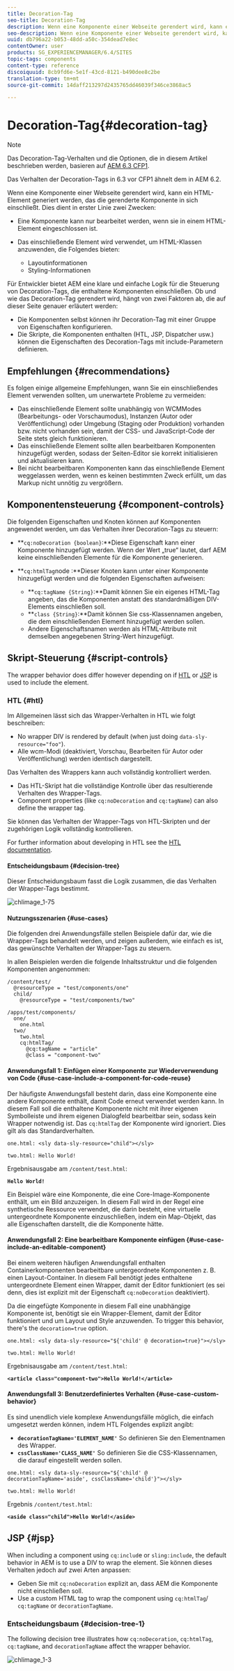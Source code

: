 ```yaml
---
title: Decoration-Tag
seo-title: Decoration-Tag
description: Wenn eine Komponente einer Webseite gerendert wird, kann ein HTML-Element generiert werden, das die gerenderte Komponente in sich einschließt. Für Entwickler bietet AEM eine klare und einfache Logik für die Steuerung von Decoration-Tags, die enthaltene Komponenten einschließen.
seo-description: Wenn eine Komponente einer Webseite gerendert wird, kann ein HTML-Element generiert werden, das die gerenderte Komponente in sich einschließt. Für Entwickler bietet AEM eine klare und einfache Logik für die Steuerung von Decoration-Tags, die enthaltene Komponenten einschließen.
uuid: db796a22-b053-48dd-a50c-354dead7e8ec
contentOwner: user
products: SG_EXPERIENCEMANAGER/6.4/SITES
topic-tags: components
content-type: reference
discoiquuid: 8cb9fd6e-5e1f-43cd-8121-b490dee8c2be
translation-type: tm+mt
source-git-commit: 14daff213297d2435765dd46039f346ce3868ac5

---
```



# Decoration-Tag{#decoration-tag}

>[!NOTE]
>
>Das Decoration-Tag-Verhalten und die Optionen, die in diesem Artikel beschrieben werden, basieren auf [AEM 6.3 CFP1](https://helpx.adobe.com/experience-manager/release-notes--aem-6-3-cumulative-fix-pack.html).
>
>Das Verhalten der Decoration-Tags in 6.3 vor CFP1 ähnelt dem in AEM 6.2.

Wenn eine Komponente einer Webseite gerendert wird, kann ein HTML-Element generiert werden, das die gerenderte Komponente in sich einschließt. Dies dient in erster Linie zwei Zwecken:

* Eine Komponente kann nur bearbeitet werden, wenn sie in einem HTML-Element eingeschlossen ist.
* Das einschließende Element wird verwendet, um HTML-Klassen anzuwenden, die Folgendes bieten:

   * Layoutinformationen
   * Styling-Informationen

Für Entwickler bietet AEM eine klare und einfache Logik für die Steuerung von Decoration-Tags, die enthaltene Komponenten einschließen. Ob und wie das Decoration-Tag gerendert wird, hängt von zwei Faktoren ab, die auf dieser Seite genauer erläutert werden:

* Die Komponenten selbst können ihr Decoration-Tag mit einer Gruppe von Eigenschaften konfigurieren.
* Die Skripte, die Komponenten enthalten (HTL, JSP, Dispatcher usw.) können die Eigenschaften des Decoration-Tags mit include-Parametern definieren.

## Empfehlungen {#recommendations}

Es folgen einige allgemeine Empfehlungen, wann Sie ein einschließendes Element verwenden sollten, um unerwartete Probleme zu vermeiden:

* Das einschließende Element sollte unabhängig von WCMModes (Bearbeitungs- oder Vorschaumodus), Instanzen (Autor oder Veröffentlichung) oder Umgebung (Staging oder Produktion) vorhanden bzw. nicht vorhanden sein, damit der CSS- und JavaScript-Code der Seite stets gleich funktionieren.
* Das einschließende Element sollte allen bearbeitbaren Komponenten hinzugefügt werden, sodass der Seiten-Editor sie korrekt initialisieren und aktualisieren kann.
* Bei nicht bearbeitbaren Komponenten kann das einschließende Element weggelassen werden, wenn es keinen bestimmten Zweck erfüllt, um das Markup nicht unnötig zu vergrößern.

## Komponentensteuerung {#component-controls}

Die folgenden Eigenschaften und Knoten können auf Komponenten angewendet werden, um das Verhalten ihrer Decoration-Tags zu steuern:

* **`cq:noDecoration {boolean}`:**Diese Eigenschaft kann einer Komponente hinzugefügt werden. Wenn der Wert „true“ lautet, darf AEM keine einschließenden Elemente für die Komponente generieren.

* **`cq:htmlTag`node :**Dieser Knoten kann unter einer Komponente hinzugefügt werden und die folgenden Eigenschaften aufweisen:

   * **`cq:tagName {String}`:**Damit können Sie ein eigenes HTML-Tag angeben, das die Komponenten anstatt des standardmäßigen DIV-Elements einschließen soll.
   * **`class {String}`:**Damit können Sie css-Klassennamen angeben, die dem einschließenden Element hinzugefügt werden sollen.
   * Andere Eigenschaftsnamen werden als HTML-Attribute mit demselben angegebenen String-Wert hinzugefügt.

## Skript-Steuerung {#script-controls}

The wrapper behavior does differ however depending on if [HTL](/help/sites-developing/decoration-tag.md#htl) or [JSP](/help/sites-developing/decoration-tag.md#jsp) is used to include the element.

### HTL {#htl}

Im Allgemeinen lässt sich das Wrapper-Verhalten in HTL wie folgt beschreiben:

* No wrapper DIV is rendered by default (when just doing `data-sly-resource="foo"`).
* Alle wcm-Modi (deaktiviert, Vorschau, Bearbeiten für Autor oder Veröffentlichung) werden identisch dargestellt.

Das Verhalten des Wrappers kann auch vollständig kontrolliert werden.

* Das HTL-Skript hat die vollständige Kontrolle über das resultierende Verhalten des Wrapper-Tags.
* Component properties (like `cq:noDecoration` and `cq:tagName`) can also define the wrapper tag.

Sie können das Verhalten der Wrapper-Tags von HTL-Skripten und der zugehörigen Logik vollständig kontrollieren.

For further information about developing in HTL see the [HTL documentation](https://helpx.adobe.com/experience-manager/htl/user-guide.html).

#### Entscheidungsbaum {#decision-tree}

Dieser Entscheidungsbaum fasst die Logik zusammen, die das Verhalten der Wrapper-Tags bestimmt.

![chlimage_1-75](assets/chlimage_1-75.png)

#### Nutzungsszenarien {#use-cases}

Die folgenden drei Anwendungsfälle stellen Beispiele dafür dar, wie die Wrapper-Tags behandelt werden, und zeigen außerdem, wie einfach es ist, das gewünschte Verhalten der Wrapper-Tags zu steuern.

In allen Beispielen werden die folgende Inhaltsstruktur und die folgenden Komponenten angenommen:

```
/content/test/
  @resourceType = "test/components/one"
  child/
    @resourceType = "test/components/two"
```

```
/apps/test/components/
  one/
    one.html
  two/
    two.html
    cq:htmlTag/
      @cq:tagName = "article"
      @class = "component-two"
```

#### Anwendungsfall 1: Einfügen einer Komponente zur Wiederverwendung von Code {#use-case-include-a-component-for-code-reuse}

Der häufigste Anwendungsfall besteht darin, dass eine Komponente eine andere Komponente enthält, damit Code erneut verwendet werden kann. In diesem Fall soll die enthaltene Komponente nicht mit ihrer eigenen Symbolleiste und ihrem eigenen Dialogfeld bearbeitbar sein, sodass kein Wrapper notwendig ist. Das `cq:htmlTag` der Komponente wird ignoriert. Dies gilt als das Standardverhalten.

`one.html: <sly data-sly-resource="child"></sly>`

`two.html: Hello World!`

Ergebnisausgabe am `/content/test.html`:

**`Hello World!`**

Ein Beispiel wäre eine Komponente, die eine Core-Image-Komponente enthält, um ein Bild anzuzeigen. In diesem Fall wird in der Regel eine synthetische Ressource verwendet, die darin besteht, eine virtuelle untergeordnete Komponente einzuschließen, indem ein Map-Objekt, das alle Eigenschaften darstellt, die die Komponente hätte.

#### Anwendungsfall 2: Eine bearbeitbare Komponente einfügen {#use-case-include-an-editable-component}

Bei einem weiteren häufigen Anwendungsfall enthalten Containerkomponenten bearbeitbare untergeordnete Komponenten z. B. einen Layout-Container. In diesem Fall benötigt jedes enthaltene untergeordnete Element einen Wrapper, damit der Editor funktioniert (es sei denn, dies ist explizit mit der Eigenschaft `cq:noDecoration` deaktiviert).

Da die eingefügte Komponente in diesem Fall eine unabhängige Komponente ist, benötigt sie ein Wrapper-Element, damit der Editor funktioniert und um Layout und Style anzuwenden. To trigger this behavior, there&#39;s the `decoration=true` option.

`one.html: <sly data-sly-resource="${'child' @ decoration=true}"></sly>`

`two.html: Hello World!`

Ergebnisausgabe am `/content/test.html`:

**`<article class="component-two">Hello World!</article>`**

#### Anwendungsfall 3: Benutzerdefiniertes Verhalten {#use-case-custom-behavior}

Es sind unendlich viele komplexe Anwendungsfälle möglich, die einfach umgesetzt werden können, indem HTL Folgendes explizit angibt:

* **`decorationTagName='ELEMENT_NAME'`** So definieren Sie den Elementnamen des Wrapper.
* **`cssClassName='CLASS_NAME'`** So definieren Sie die CSS-Klassennamen, die darauf eingestellt werden sollen.

`one.html: <sly data-sly-resource="${'child' @ decorationTagName='aside', cssClassName='child'}"></sly>`

`two.html: Hello World!`

Ergebnis `/content/test.html`:

**`<aside class="child">Hello World!</aside>`**

## JSP {#jsp}

When including a component using `cq:includ`e or `sling:include`, the default behavior in AEM is to use a DIV to wrap the element. Sie können dieses Verhalten jedoch auf zwei Arten anpassen:

* Geben Sie mit `cq:noDecoration` explizit an, dass AEM die Komponente nicht einschließen soll.
* Use a custom HTML tag to wrap the component using `cq:htmlTag`/ `cq:tagName` or `decorationTagName`.

### Entscheidungsbaum {#decision-tree-1}

The following decision tree illustrates how `cq:noDecoration`, `cq:htmlTag`, `cq:tagName`, and `decorationTagName` affect the wrapper behavior.

![chlimage_1-3](assets/chlimage_1-3.jpeg)

